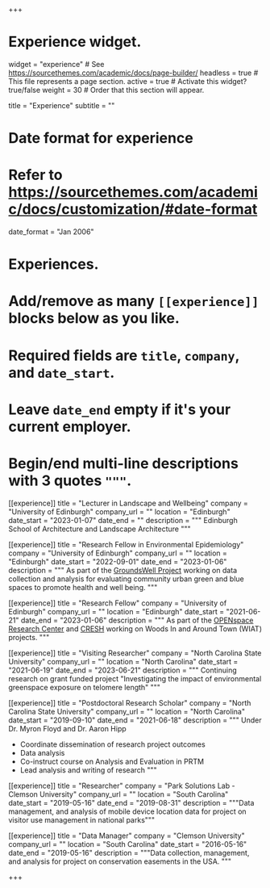 +++
# Experience widget.
widget = "experience"  # See https://sourcethemes.com/academic/docs/page-builder/
headless = true  # This file represents a page section.
active = true  # Activate this widget? true/false
weight = 30  # Order that this section will appear.

title = "Experience"
subtitle = ""

# Date format for experience
#   Refer to https://sourcethemes.com/academic/docs/customization/#date-format
date_format = "Jan 2006"

# Experiences.
#   Add/remove as many `[[experience]]` blocks below as you like.
#   Required fields are `title`, `company`, and `date_start`.
#   Leave `date_end` empty if it's your current employer.
#   Begin/end multi-line descriptions with 3 quotes `"""`.

[[experience]]
  title = "Lecturer in Landscape and Wellbeing"
  company = "University of Edinburgh"
  company_url = ""
  location = "Edinburgh"
  date_start = "2023-01-07"
  date_end = ""
  description = """
  Edinburgh School of Architecture and Landscape Architecture
  """
  
[[experience]]
  title = "Research Fellow in Environmental Epidemiology"
  company = "University of Edinburgh"
  company_url = ""
  location = "Edinburgh"
  date_start = "2022-09-01"
  date_end = "2023-01-06"
  description = """
  As part of the <a href="https://ukprp.org/what-we-fund/groundswell/" target="_blank">GroundsWell Project</a> working on data collection and analysis for evaluating community urban green and blue spaces to promote health and well being.
  """
  
[[experience]]
  title = "Research Fellow"
  company = "University of Edinburgh"
  company_url = ""
  location = "Edinburgh"
  date_start = "2021-06-21"
  date_end = "2023-01-06"
  description = """
  As part of the <a href="https://www.openspace.eca.ed.ac.uk" target="_blank">OPENspace Research Center</a> and <a href="https://cresh.org.uk/" target="_blank">CRESH</a> working on Woods In and Around Town (WIAT) projects.
  """

[[experience]]
  title = "Visiting Researcher"
  company = "North Carolina State University"
  company_url = ""
  location = "North Carolina"
  date_start = "2021-06-19"
  date_end = "2023-06-21"
  description = """
  Continuing research on grant funded project "Investigating the impact of environmental greenspace exposure on telomere length"
  """
  
[[experience]]
  title = "Postdoctoral Research Scholar"
  company = "North Carolina State University"
  company_url = ""
  location = "North Carolina"
  date_start = "2019-09-10"
  date_end = "2021-06-18"
  description = """
  Under Dr. Myron Floyd and Dr. Aaron Hipp
  - Coordinate dissemination of research project outcomes
  - Data analysis
  - Co-instruct course on Analysis and Evaluation in PRTM
  - Lead analysis and writing of research
  """

[[experience]]
  title = "Researcher"
  company = "Park Solutions Lab - Clemson University"
  company_url = ""
  location = "South Carolina"
  date_start = "2019-05-16"
  date_end = "2019-08-31"
  description = """Data management, and analysis of mobile device location data for project on visitor use management in national parks"""
  
[[experience]]
  title = "Data Manager"
  company = "Clemson University"
  company_url = ""
  location = "South Carolina"
  date_start = "2016-05-16"
  date_end = "2019-05-16"
  description = """Data collection, management, and analysis for project on conservation easements in the USA. """

+++
